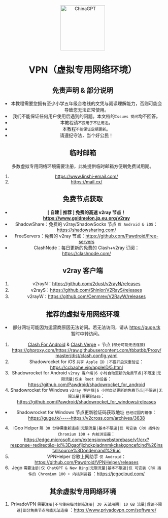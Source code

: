 <div align="center">
  <img src="https://ghproxy.com/https://raw.githubusercontent.com/PlayMcBKuwu/chinagpt/main/GPT-4.png" alt="ChinaGPT" width="140" height="142" />  
  
# VPN（虚拟专用网络环境）  
## 免责声明 & 部分说明  
* 本教程需要您拥有至少小学五年级合格线的文凭与阅读理解能力，否则可能会导致您无法正常使用。
* 我们不能保证任何用户使用后遇到的问题。本文档的`Issues 提问`均不回答。  
* 本教程请`不要用于不法用途`。  
* 本教程`不能保证定期更新`。  
* 请遵纪守法，当个好公民！  
  
## 临时邮箱  
多数虚拟专用网络环境需要注册，此处提供临时邮箱方便刷免费试用期。  
1.  https://www.linshi-email.com/  
2.  https://mail.cx/  
  
## 免费节点获取  
- **[ 自建 | 推荐 ] 免费的高速 v2ray 节点！ https://www.goldmelon.jp.eu.org/v2ray**
- ShadowShare：免费的 v2ray/ShadowSocks 节点 `仅 Android & iOS`：https://shadowsharing.com/  
- FreeServers：免费的 v2ray 节点：https://github.com/Pawdroid/Free-servers  
- ClashNode：每日更新的免费的 Clash+v2ray 订阅：https://clashnode.com/
  
## v2ray 客户端
  
1.  v2rayN：https://github.com/2dust/v2rayN/releases  
2.  v2rayS：https://github.com/Shinlor/V2RayS/releases  
3.  v2rayW：https://github.com/Cenmrev/V2RayW/releases  
  
## 推荐的虚拟专用网络环境  
* 部分网址可能因为运营商原因无法访问。若无法访问，请从 https://guge.tk 暂时中转访问。  
  
1.  <a href="https://github.com/Kr328/ClashForAndroid/releases">Clash For Android</a> & <a href="https://github.com/zzzgydi/clash-verge/releases">Clash Verge</a> + 节点 (`部分可能无法连接`) https://ghproxy.com/https://raw.githubusercontent.com/tbbatbb/Proxy/master/dist/clash.config.yaml  
2.  Shadowrocket for iOS `共享 Apple ID |不要开启双重验证`：https://ccbaohe.vip/appleID/5.html
2.  Shadowrocket for Android `v2ray 客户端|6 小时自动更新的免费节点|不限速|无限流量|仅未 Root 的设备`：https://github.com/Pawdroid/shadowrocket_for_android  
3.  Shadowrocket for Windows `v2ray 客户端|6 小时自动更新的免费节点|不限速|无限流量|需要验证码`：https://github.com/Pawdroid/shadowrocket_for_windows/releases
- Shadowrocket for Windows 节点更新验证码获取地址 `已经过国内镜像`：https://guge.tk/-----https://v2cross.com/archives/3638  
4.  iGoo Helper `隔 30 分钟需重新连接|无限流量|基本不限速|仅 可安装 CRX 插件的 Chromium 100 + 内核浏览器`：https://edge.microsoft.com/extensionwebstorebase/v1/crx?response=redirect&x=id%3Dgaofjichckpladnnmkckakgoncefcjnd%26installsource%3Dondemand%26uc
5.  VPNHelper 谷歌上网助手 `仅 Android`：https://github.com/Pawdroid/VPNHelper/releases  
6.  Jego `需要注册|仅 ChatGPT & New Bing|无限流量|基本不限速|仅 可安装 CRX 插件的 Chromium 100 + 内核浏览器` ：https://jegocloud.com/  
  
## 其余虚拟专用网络环境
1.  PrivadoVPN  `需要注册|不可使用临时邮箱注册| 30 天试用期| 10 GB 流量|理论不限速|部分免费节点可能无法连接` ：https://www.privadovpn.com/software/  
